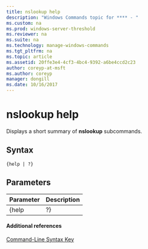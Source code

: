 ```yaml
---
title: nslookup help
description: "Windows Commands topic for **** - "
ms.custom: na
ms.prod: windows-server-threshold
ms.reviewer: na
ms.suite: na
ms.technology: manage-windows-commands
ms.tgt_pltfrm: na
ms.topic: article
ms.assetid: 20ffe3e4-4cf3-4bc4-9392-a6be4ccd2c23
author: coreyp-at-msft
ms.author: coreyp
manager: dongill
ms.date: 10/16/2017
---
```


# nslookup help



Displays a short summary of **nslookup** subcommands.

## Syntax

```
{help | ?}
```

## Parameters

| Parameter | Description |
|-----------|-------------|
|   {help   |     ?}      |

#### Additional references

[Command-Line Syntax Key](command-line-syntax-key.md)